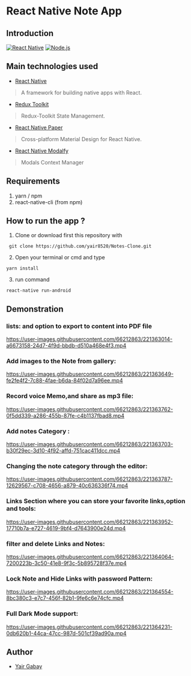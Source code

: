 # React Native Note App

## Introduction
[![React Native](https://img.shields.io/badge/React%20Native-0.70.6-blue.svg?style=rounded-square)](https://facebook.github.io/react-native/)
[![Node.js](https://img.shields.io/badge/Node.js-v.16.19.0-green.svg?style=rounded-square)](https://nodejs.org/)

## Main technologies used
- [React Native](https://github.com/facebook/react-native)
> A framework for building native apps with React.

- [Redux Toolkit](https://github.com/reduxjs/redux-toolkit)
> Redux-Toolkit State Management.

- [React Native Paper](https://github.com/callstack/react-native-paper)
> Cross-platform Material Design for React Native.

- [React Native Modalfy](https://github.com/colorfy-software/react-native-modalfy)
> Modals Context Manager


## Requirements
1. yarn / npm
2. react-native-cli (from npm)

## How to run the app ?
1. Clone or download first this repository with 
```
 git clone https://github.com/yair8520/Notes-Clone.git
```
2. Open your terminal or cmd and type
```
yarn install
```
3. run command
```
react-native run-android
```

## Demonstration

### lists:  and option to export to content into PDF file


https://user-images.githubusercontent.com/66212863/221363014-a6673158-24d7-4f9d-bbdb-d510a468e4f3.mp4


### Add images to the Note from gallery:


https://user-images.githubusercontent.com/66212863/221363649-fe2fe4f2-7c88-4fae-b6da-84f02d7a96ee.mp4


### Record voice Memo,and share as mp3 file:

https://user-images.githubusercontent.com/66212863/221363762-0f5dd339-a286-455b-87fe-c4b1137fbad8.mp4



### Add notes Category :

https://user-images.githubusercontent.com/66212863/221363703-b30f29ec-3d10-4f92-affd-751cac411dcc.mp4


 ### Changing the note category through the editor:


https://user-images.githubusercontent.com/66212863/221363787-12629567-c708-4656-a879-40c636336f74.mp4


### Links Section where you can store your favorite links,option and tools:


https://user-images.githubusercontent.com/66212863/221363952-17710b7a-e727-4619-9bf4-d7643900e24d.mp4


### filter and delete Links and Notes:


https://user-images.githubusercontent.com/66212863/221364064-7200223b-3c50-41e8-9f3c-5b895728f37e.mp4


 ### Lock Note and Hide Links with password Pattern:


https://user-images.githubusercontent.com/66212863/221364554-8bc380c3-e7c7-456f-82b1-9fe6c6e74cfc.mp4


 ### Full Dark Mode support:

https://user-images.githubusercontent.com/66212863/221364231-0db620b1-44ca-47cc-987d-501cf39ad90a.mp4




 
## Author
* [Yair Gabay](https://github.com/Yair8520)
